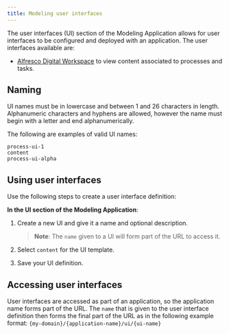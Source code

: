 ```yaml
---
title: Modeling user interfaces
---
```


The user interfaces (UI) section of the Modeling Application allows for user interfaces to be configured and deployed with an application. The user interfaces available are: 

* [Alfresco Digital Workspace](https://docs.alfresco.com/adw/concepts/welcome-adw.html) to view content associated to processes and tasks. 

## Naming

UI names must be in lowercase and between 1 and 26 characters in length. Alphanumeric characters and hyphens are allowed, however the name must begin with a letter and end alphanumerically. 

The following are examples of valid UI names: 

```
process-ui-1
content
process-ui-alpha
```

## Using user interfaces

Use the following steps to create a user interface definition: 

**In the UI section of the Modeling Application**: 

1. Create a new UI and give it a name and optional description. 

    > **Note**: The `name` given to a UI will form part of the URL to access it. 

2. Select `content` for the UI template. 

3. Save your UI definition. 

## Accessing user interfaces

User interfaces are accessed as part of an application, so the application name forms part of the URL. The `name` that is given to the user interface definition then forms the final part of the URL as in the following example format: `{my-domain}/{application-name}/ui/{ui-name}`
